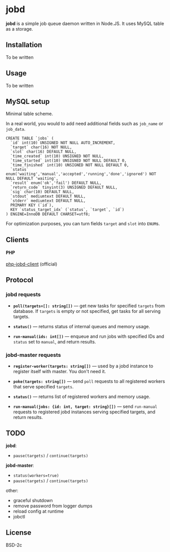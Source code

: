 # jobd

**jobd** is a simple job queue daemon written in Node.JS. It uses MySQL table as
a storage.


## Installation

To be written


## Usage

To be written


## MySQL setup

Minimal table scheme.

In a real world, you would to add need additional fields such as `job_name` or
`job_data`. 

```
CREATE TABLE `jobs` (
  `id` int(10) UNSIGNED NOT NULL AUTO_INCREMENT,
  `target` char(16) NOT NULL,
  `slot` char(16) DEFAULT NULL,
  `time_created` int(10) UNSIGNED NOT NULL,
  `time_started` int(10) UNSIGNED NOT NULL DEFAULT 0,
  `time_finished` int(10) UNSIGNED NOT NULL DEFAULT 0,
  `status` enum('waiting','manual','accepted','running','done','ignored') NOT NULL DEFAULT 'waiting',
  `result` enum('ok','fail') DEFAULT NULL,
  `return_code` tinyint(3) UNSIGNED DEFAULT NULL,
  `sig` char(10) DEFAULT NULL,
  `stdout` mediumtext DEFAULT NULL,
  `stderr` mediumtext DEFAULT NULL,
  PRIMARY KEY (`id`),
  KEY `status_target_idx` (`status`, `target`, `id`)
) ENGINE=InnoDB DEFAULT CHARSET=utf8;
```

For optimization purposes, you can turn fields `target` and `slot` into `ENUM`s.


## Clients

#### PHP

[php-jobd-client](github.com/gch1p/php-jobd-client) (official)

## Protocol

### jobd requests

* **`poll(targets=[]: string[])`** — get new tasks for specified `targets` from database.
  If `targets` is empty or not specified, get tasks for all serving targets.
  
* **`status()`** — returns status of internal queues and memory usage.

* **`run-manual(ids: int[])`** — enqueue and run jobs with specified IDs and
  `status` set to `manual`, and return results. 
  

### jobd-master requests

* **`register-worker(targets: string[])`** — used by a jobd instance to register itself
  with master. You don't need it.
  
* **`poke(targets: string[])`** — send `poll` requests to all registered workers that serve
  specified `targets`.
  
* **`status()`** — returns list of registered workers and memory usage.

* **`run-manual(jobs: {id: int, target: string}[])`** — send `run-manual`
  requests to registered jobd instances serving specified targets, and return
  results.


## TODO

**jobd**:
- `pause(targets)` / `continue(targets)`

**jobd-master**:
- `status(workers=true)`
- `pause(targets)` / `continue(targets)`

other:
- graceful shutdown
- remove password from logger dumps
- reload config at runtime
- jobctl


## License

BSD-2c